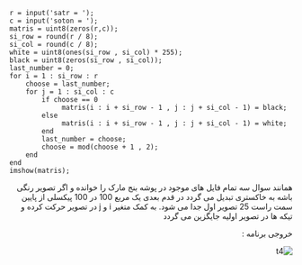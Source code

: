 <div dir = "ltr">
    
```
r = input('satr = ');
c = input('soton = ');
matris = uint8(zeros(r,c));
si_row = round(r / 8);
si_col = round(c / 8);
white = uint8(ones(si_row , si_col) * 255);
black = uint8(zeros(si_row , si_col));
last_number = 0;
for i = 1 : si_row : r
    choose = last_number;
    for j = 1 : si_col : c
        if choose == 0
             matris(i : i + si_row - 1 , j : j + si_col - 1) = black;
        else
             matris(i : i + si_row - 1 , j : j + si_col - 1) = white;
        end
        last_number = choose;
        choose = mod(choose + 1 , 2);
    end
end
imshow(matris);
```
</div>

<div dir = "rtl">
همانند سوال سه تمام فایل های موجود در پوشه بنج مارک را خوانده و اگر تصویر رنگی باشه به خاکستری تبدیل می گردد
در قدم بعدی یک مربع 100 در 100 پیکسلی از پایین سمت راست 25 تصویر اول جدا می شود.
به کمک متغیر i و j در تصویر حرکت کرده و تیکه ها در تصویر اولیه جایگزین می گردد

خروجی برنامه :

![t4](https://user-images.githubusercontent.com/80279784/113254464-dab94480-92db-11eb-9ff5-53f811eec90f.PNG)

</div>
